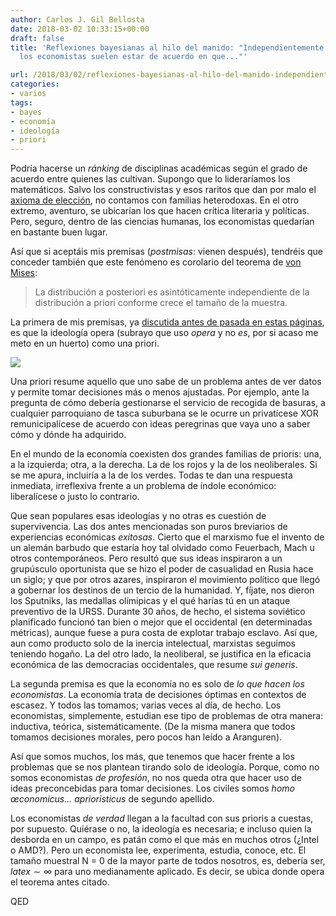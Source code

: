 ```yaml
---
author: Carlos J. Gil Bellosta
date: 2018-03-02 10:33:15+00:00
draft: false
title: 'Reflexiones bayesianas al hilo del manido: "Independientemente de su ideología,
  los economistas suelen estar de acuerdo en que..."'

url: /2018/03/02/reflexiones-bayesianas-al-hilo-del-manido-independientemente-de-su-ideologia-los-economistas-suelen-estar-de-acuerdo-en-que/
categories:
- varios
tags:
- bayes
- economía
- ideología
- priori
---
```


Podría hacerse un _ránking_ de disciplinas académicas según el grado de acuerdo entre quienes las cultivan. Supongo que lo lideraríamos los matemáticos. Salvo los constructivistas y esos raritos que dan por malo el [axioma de elección](https://es.wikipedia.org/wiki/Axiomas_de_Zermelo-Fraenkel), no contamos con familias heterodoxas. En el otro extremo, aventuro, se ubicarían los que hacen crítica literaria y políticas. Pero, seguro, dentro de las ciencias humanas, los economistas quedarían en bastante buen lugar.

Así que si aceptáis mis premisas (_postmisas_: vienen después), tendréis que conceder también que este fenómeno es corolario del teorema de [von Mises](https://en.wikipedia.org/wiki/Bernstein%E2%80%93von_Mises_theorem):

>La distribución a posteriori es asintóticamente independiente de la distribución a priori conforme crece el tamaño de la muestra.</blockquote>

La primera de mis premisas, ya [discutida antes de pasada en estas páginas](https://www.datanalytics.com/2017/05/31/dizque-al-sexto-mes-pero-y-los-datos/), es que la ideología opera (subrayo que uso _opera_ y no _es_, por si acaso me meto en un huerto) como una priori.

![](/wp-uploads/2018/02/primate.png)


Una priori resume aquello que uno sabe de un problema antes de ver datos y permite tomar decisiones más o menos ajustadas. Por ejemplo, ante la pregunta de cómo debería gestionarse el servicio de recogida de basuras, a cualquier parroquiano de tasca suburbana se le ocurre un privatícese XOR remunicipalícese de acuerdo con ideas peregrinas que vaya uno a saber cómo y dónde ha adquirido.

En el mundo de la economía coexisten dos grandes familias de prioris: una, a la izquierda; otra, a la derecha. La de los rojos y la de los neoliberales. Si se me apura, incluiría a la de los verdes. Todas te dan una respuesta inmediata, irreflexiva frente a un problema de índole económico: liberalícese o justo lo contrario.

Que sean populares esas ideologías y no otras es cuestión de supervivencia. Las dos antes mencionadas son puros breviarios de experiencias económicas _exitosas_. Cierto que el marxismo fue el invento de un alemán barbudo que estaría hoy tal olvidado como Feuerbach, Mach u otros contemporáneos. Pero resultó que sus ideas inspiraron a un grupúsculo oportunista que se hizo el poder de casualidad en Rusia hace un siglo; y que por otros azares, inspiraron el movimiento político que llegó a gobernar los destinos de un tercio de la humanidad. Y, fíjate, nos dieron los Sputniks, las medallas olímipicas y el qué harías tú en un ataque preventivo de la URSS. Durante 30 años, de hecho, el sistema soviético planificado funcionó tan bien o mejor que el occidental (en determinadas métricas), aunque fuese a pura costa de explotar trabajo esclavo. Así que, aun como producto solo de la inercia intelectual, marxistas seguimos teniendo hogaño. La del otro lado, la neoliberal, se justifica en la eficacia económica de las democracias occidentales, que resume _sui generis_.

La segunda premisa es que la economía no es solo de _lo que hacen los economistas_. La economía trata de decisiones óptimas en contextos de escasez. Y todos las tomamos; varias veces al día, de hecho. Los economistas, simplemente, estudian ese tipo de problemas de otra manera: inductiva, teórica, sistemáticamente. (De la misma manera que todos tomamos decisiones morales, pero pocos han leído a Aranguren).

Así que somos muchos, los más, que tenemos que hacer frente a los problemas que se nos plantean tirando solo de ideología. Porque, como no somos economistas _de profesión_, no nos queda otra que hacer uso de ideas preconcebidas para tomar decisiones. Los civiles somos _homo œconomicus... aprioristicus_ de segundo apellido.

Los economistas _de verdad_ llegan a la facultad con sus prioris a cuestas, por supuesto. Quiérase o no, la ideología es necesaria; e incluso quien la desborda en un campo, es patán como el que más en muchos otros (¿Intel o AMD?). Pero un economista lee, experimenta, estudia, conoce, etc. El tamaño muestral N = 0 de la mayor parte de todos nosotros, es, debería ser, $latex \sim\infty$ para uno medianamente aplicado. Es decir, se ubica donde opera el teorema antes citado.

QED